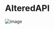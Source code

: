 # AlteredAPI

![image](https://github.com/user-attachments/assets/c16326e7-66fc-43f3-aa5d-b01be40849a7)

